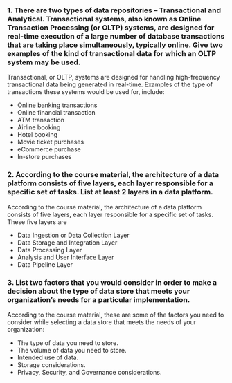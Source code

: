 ### 1. There are two types of data repositories – Transactional and Analytical. Transactional systems, also known as Online Transaction Processing (or OLTP) systems, are designed for real-time execution of a large number of database transactions that are taking place simultaneously, typically online. Give two examples of the kind of transactional data for which an OLTP system may be used.
Transactional, or OLTP, systems are designed for handling high-frequency transactional data being generated in real-time. Examples of the type of transactions these systems would be used for, include:
- Online banking transactions
- Online financial transaction
- ATM transaction
- Airline booking
- Hotel booking
- Movie ticket purchases
- eCommerce purchase
- In-store purchases

### 2. According to the course material, the architecture of a data platform consists of five layers, each layer responsible for a specific set of tasks. List at least 2 layers in a data platform.
According to the course material, the architecture of a data platform consists of five layers, each layer responsible for a specific set of tasks. These five layers are
- Data Ingestion or Data Collection Layer
- Data Storage and Integration Layer
- Data Processing Layer
- Analysis and User Interface Layer
- Data Pipeline Layer

### 3. List two factors that you would consider in order to make a decision about the type of data store that meets your organization’s needs for a particular implementation. 
According to the course material, these are some of the factors you need to consider while selecting a data store that meets the needs of your organization:
- The type of data you need to store.
- The volume of data you need to store.
- Intended use of data.
- Storage considerations.
- Privacy, Security, and Governance considerations.
